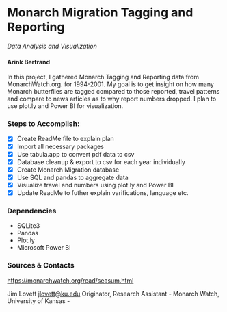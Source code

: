 # Monarch Migration Tagging and Reporting
*Data Analysis and Visualization*

#### Arink Bertrand

In this project, I gathered Monarch Tagging and Reporting data from MonarchWatch.org. for 1994-2001. My goal is to get insight on how many Monarch butterflies are tagged compared to those reported, travel patterns and compare to news articles as to why report numbers dropped. I plan to use plot.ly and Power BI for visualization.


### Steps to Accomplish:

- [x] Create ReadMe file to explain plan 
- [x] Import all necessary packages
- [x] Use tabula.app to convert pdf data to csv
- [x] Database cleanup & export to csv for each year individually
- [x] Create Monarch Migration database
- [x] Use SQL and pandas to aggregate data
- [x] Visualize travel and numbers using plot.ly and Power BI
- [x] Update ReadMe to futher explain varifications, language etc.

### Dependencies

- SQLite3
- Pandas
- Plot.ly
- Microsoft Power BI

### Sources & Contacts
https://monarchwatch.org/read/seasum.html

Jim Lovett <jlovett@ku.edu> Originator, Research Assistant - Monarch Watch, University of Kansas -
